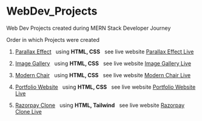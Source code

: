 # WebDev_Projects

<p>Web Dev Projects created during MERN Stack Developer Journey</p>
<p>Order in which Projects were created</p>

1. <a href="./Parallax Effect">Parallax Effect</a> &nbsp; using <b>HTML, CSS</b> &nbsp; see live website <a href="https://princepsr.github.io/WebDev_Projects/Parallax%20Effect/">Parallax Effect Live</a> </br>

2. <a href="./Image Gallery">Image Gallery</a> &nbsp; using <b>HTML, CSS</b> &nbsp; see live website <a href="https://princepsr.github.io/WebDev_Projects/Image%20Gallery/">Image Gallery Live</a> </br>

3. <a href="./Modern Chair">Modern Chair</a> &nbsp; using <b>HTML, CSS</b> &nbsp; see live website <a href="https://princepsr.github.io/WebDev_Projects/Modern%20Chair/">Modern Chair Live</a> </br>

4. <a href="./Portfolio Website">Portfolio Website</a> &nbsp; using <b>HTML, CSS</b> &nbsp; see live website <a href="https://princepsr.github.io/WebDev_Projects/Portfolio%20Website/">Portfolio Website Live</a> </br>

5. <a href="./Razorpay Clone">Razorpay Clone</a> &nbsp; using <b>HTML, Tailwind</b> &nbsp; see live website <a href="https://princepsr.github.io/WebDev_Projects/Razorpay%20Clone/dist">Razorpay Clone Live</a> </br>